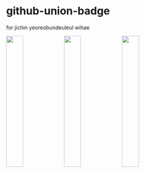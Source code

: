 # github-union-badge
for jichin yeoreobundeuleul wihae

<img src="https://jadest.pythonanywhere.com/api/union_badge?union=SUNGKYUNKWAN&name=%EC%8B%A0%EC%A2%85%EC%9B%90&desc=iOS%20Developer&info_url=https://github.com/Jadest13/Jadest13" width="30%"/>
<img src="https://jadest.pythonanywhere.com/api/union_badge?union=SOONGSIL&name=%EC%8B%A0%EC%A2%85%EC%9B%90&desc=iOS%20Developer&info_url=https://github.com/Jadest13/Jadest13" width="30%"/>
<img src="https://jadest.pythonanywhere.com/api/union_badge?union=KOREA&name=%EC%8B%A0%EC%A2%85%EC%9B%90&desc=iOS%20Developer&info_url=https://github.com/Jadest13/Jadest13" width="30%"/>
